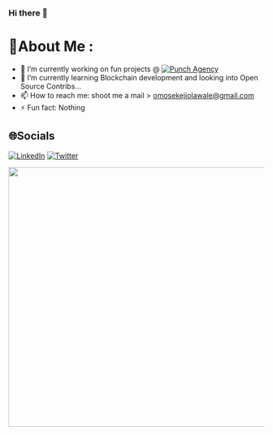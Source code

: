 ### Hi there 👋

<!--
**narhzih/narhzih** is a ✨ _special_ ✨ repository because its `README.md` (this file) appears on your GitHub profile.

Here are some ideas to get you started:


-->
# 💫About Me :
- 🔭 I’m currently working on fun projects @ [![ Punch Agency](https://media-exp1.licdn.com/dms/image/C4D0BAQHrwxT262SQVw/company-logo_200_200/0/1519864530488?e=1663200000&v=beta&t=bWpotK6oRKnB44rw5Vg0cVOQ1dzFBNZ9fxlmoS1wzNg)](https://punch.cool)
- 🌱 I’m currently learning Blockchain development and looking into Open Source Contribs...
- 📫 How to reach me: shoot me a mail > omosekejiolawale@gmail.com
- ⚡ Fun fact: Nothing

## 🌐Socials
[![LinkedIn](https://img.shields.io/badge/LinkedIn-%230077B5.svg?logo=linkedin&logoColor=white)](https://ng.linkedin.com/in/omosekeji-olawale-49288917b) [![Twitter](https://img.shields.io/badge/Twitter-%231DA1F2.svg?logo=Twitter&logoColor=white)](https://twitter.com/_Narhzih) 

<!-- # 💻Tech Stack -->
<!-- ![Go](https://img.shields.io/badge/go-%2300ADD8.svg?style=for-the-badge&logo=go&logoColor=white) ![PHP](https://img.shields.io/badge/php-%23777BB4.svg?style=for-the-badge&logo=php&logoColor=white) ![JavaScript](https://img.shields.io/badge/javascript-%23323330.svg?style=for-the-badge&logo=javascript&logoColor=%23F7DF1E) ![Solidity](https://img.shields.io/badge/Solidity-%23363636.svg?style=for-the-badge&logo=solidity&logoColor=white) ![TypeScript](https://img.shields.io/badge/typescript-%23007ACC.svg?style=for-the-badge&logo=typescript&logoColor=white) -->
<!-- # 📊GitHub Stats : -->
<!-- ![](https://github-readme-stats.vercel.app/api?username=narhzih&theme=ayu-mirage&hide_border=false&include_all_commits=false&count_private=false)<br/>
![](https://github-readme-streak-stats.herokuapp.com/?user=narhzih&theme=ayu-mirage&hide_border=false)<br/>
![](https://github-readme-stats.vercel.app/api/top-langs/?username=narhzih&theme=ayu-mirage&hide_border=false&include_all_commits=false&count_private=false&layout=compact) -->

<img src="https://random-memer.herokuapp.com/" width="512px"/>

  <!-- Proudly created with GPRM ( https://gprm.itsvg.in ) -->
  
